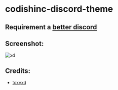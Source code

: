 # codishinc-discord-theme

## Requirement a [better discord](https://github.com/rauenzi/BetterDiscordApp/releases)

## Screenshot:
![xd](https://i.imgur.com/cwbTQM1.png)

## Credits:
- [toxyxd](https://github.com/toxyxd)